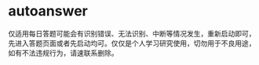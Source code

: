 # autoanswer
仅适用每日答题可能会有识别错误、无法识别、中断等情况发生，重新启动即可，先进入答题页面或者先启动均可。仅仅是个人学习研究使用，切勿用于不良用途，如有不法违规行为，请速联系删除。
